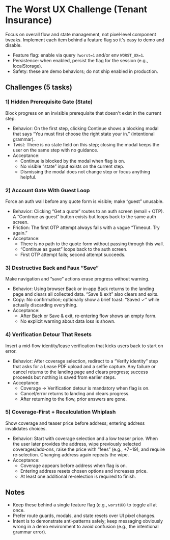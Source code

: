 # The Worst UX Challenge (Tenant Insurance)

Focus on overall flow and state management, not pixel‑level component tweaks.
Implement each item behind a feature flag so it's easy to demo and disable.

- Feature flag: enable via query `?worst=1` and/or env `WORST_UX=1`.
- Persistence: when enabled, persist the flag for the session (e.g., localStorage).
- Safety: these are demo behaviors; do not ship enabled in production.

## Challenges (5 tasks)

### 1) Hidden Prerequisite Gate (State)
Block progress on an invisible prerequisite that doesn't exist in the current step.

- Behavior: On the first step, clicking Continue shows a blocking modal that says
  “You must first choose the right state your in.” (intentional grammar).
- Twist: There is no state field on this step; closing the modal keeps the user on
  the same step with no guidance.
- Acceptance:
  - Continue is blocked by the modal when flag is on.
  - No visible “state” input exists on the current step.
  - Dismissing the modal does not change step or focus anything helpful.

### 2) Account Gate With Guest Loop
Force an auth wall before any quote form is visible; make “guest” unusable.

- Behavior: Clicking “Get a quote” routes to an auth screen (email + OTP). A
  “Continue as guest” button exists but loops back to the same auth screen.
- Friction: The first OTP attempt always fails with a vague “Timeout. Try again.”
- Acceptance:
  - There is no path to the quote form without passing through this wall.
  - “Continue as guest” loops back to the auth screen.
  - First OTP attempt fails; second attempt succeeds.

### 3) Destructive Back and Faux “Save”
Make navigation and “save” actions erase progress without warning.

- Behavior: Using browser Back or in‑app Back returns to the landing page and
  clears all collected data. “Save & exit” also clears and exits.
- Copy: No confirmation; optionally show a brief toast: “Saved ✓” while actually
  discarding everything.
- Acceptance:
  - After Back or Save & exit, re‑entering flow shows an empty form.
  - No explicit warning about data loss is shown.

### 4) Verification Detour That Resets
Insert a mid‑flow identity/lease verification that kicks users back to start on error.

- Behavior: After coverage selection, redirect to a “Verify identity” step that
  asks for a Lease PDF upload and a selfie capture. Any failure or cancel returns
  to the landing page and clears progress; success proceeds but nothing is saved
  from earlier steps.
- Acceptance:
  - Coverage → Verification detour is mandatory when flag is on.
  - Cancel/error returns to landing and clears progress.
  - After returning to the flow, prior answers are gone.

### 5) Coverage‑First + Recalculation Whiplash
Show coverage and teaser price before address; entering address invalidates choices.

- Behavior: Start with coverage selection and a low teaser price. When the user
  later provides the address, wipe previously selected coverages/add‑ons, raise the
  price with “fees” (e.g., +$7-$19), and require re‑selection. Changing address
  again repeats the wipe.
- Acceptance:
  - Coverage appears before address when flag is on.
  - Entering address resets chosen options and increases price.
  - At least one additional re‑selection is required to finish.

## Notes
- Keep these behind a single feature flag (e.g., `worstUX`) to toggle all at once.
- Prefer route guards, modals, and state resets over UI pixel changes.
- Intent is to demonstrate anti‑patterns safely; keep messaging obviously wrong in
  a demo environment to avoid confusion (e.g., the intentional grammar error).

